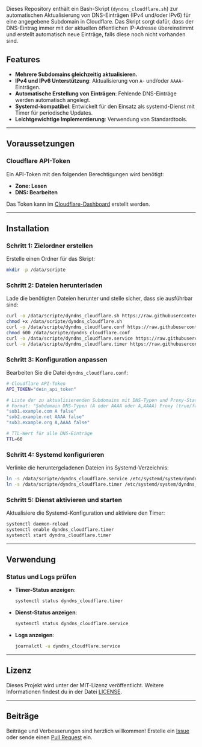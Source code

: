 Dieses Repository enthält ein Bash-Skript (`dyndns_cloudflare.sh`) zur automatischen Aktualisierung von DNS-Einträgen (IPv4 und/oder IPv6) für eine angegebene Subdomain in Cloudflare. Das Skript sorgt dafür, dass der DNS-Eintrag immer mit der aktuellen öffentlichen IP-Adresse übereinstimmt und erstellt automatisch neue Einträge, falls diese noch nicht vorhanden sind.

## Features
- **Mehrere Subdomains gleichzeitig aktualisieren.**
- **IPv4 und IPv6 Unterstützung**: Aktualisierung von `A`- und/oder `AAAA`-Einträgen.
- **Automatische Erstellung von Einträgen**: Fehlende DNS-Einträge werden automatisch angelegt.
- **Systemd-kompatibel**: Entwickelt für den Einsatz als systemd-Dienst mit Timer für periodische Updates.
- **Leichtgewichtige Implementierung**: Verwendung von Standardtools.

---

## Voraussetzungen

### Cloudflare API-Token
Ein API-Token mit den folgenden Berechtigungen wird benötigt:
- **Zone: Lesen**
- **DNS: Bearbeiten**

Das Token kann im [Cloudflare-Dashboard](https://dash.cloudflare.com/profile/api-tokens) erstellt werden.

---

## Installation

### Schritt 1: Zielordner erstellen
Erstelle einen Ordner für das Skript:
```bash
mkdir -p /data/scripte
```

### Schritt 2: Dateien herunterladen
Lade die benötigten Dateien herunter und stelle sicher, dass sie ausführbar sind:

```bash
curl -o /data/scripte/dyndns_cloudflare.sh https://raw.githubusercontent.com/homelab-global/UniFi/refs/heads/main/scripte/dyndns/cloudflare/dyndns_cloudflare.sh
chmod +x /data/scripte/dyndns_cloudflare.sh
curl -o /data/scripte/dyndns_cloudflare.conf https://raw.githubusercontent.com/homelab-global/UniFi/refs/heads/main/scripte/dyndns/cloudflare/dyndns_cloudflare.sh
chmod 600 /data/scripte/dyndns_cloudflare.conf
curl -o /data/scripte/dyndns_cloudflare.service https://raw.githubusercontent.com/homelab-global/UniFi/refs/heads/main/scripte/dyndns/cloudflare/dyndns_cloudflare.service
curl -o /data/scripte/dyndns_cloudflare.timer https://raw.githubusercontent.com/homelab-global/UniFi/refs/heads/main/scripte/dyndns/cloudflare/dyndns_cloudflare.timer

```

### Schritt 3: Konfiguration anpassen
Bearbeiten Sie die Datei `dyndns_cloudflare.conf`:
```bash
# Cloudflare API-Token
API_TOKEN="dein_api_token"

# Liste der zu aktualisierenden Subdomains mit DNS-Typen und Proxy-Status
# Format: "Subdomain DNS-Typen (A oder AAAA oder A,AAAA) Proxy (true/false)"
"sub1.example.com A false"
"sub2.example.net AAAA false"
"sub3.example.org A,AAAA false"

# TTL-Wert für alle DNS-Einträge
TTL=60
```

### Schritt 4: Systemd konfigurieren
Verlinke die heruntergeladenen Dateien ins Systemd-Verzeichnis:
```bash
ln -s /data/scripte/dyndns_cloudflare.service /etc/systemd/system/dyndns_cloudflare.service
ln -s /data/scripte/dyndns_cloudflare.timer /etc/systemd/system/dyndns_cloudflare.timer
```

### Schritt 5: Dienst aktivieren und starten
Aktualisiere die Systemd-Konfiguration und aktiviere den Timer:
```bash
systemctl daemon-reload
systemctl enable dyndns_cloudflare.timer
systemctl start dyndns_cloudflare.timer
```

---

## Verwendung

### Status und Logs prüfen
- **Timer-Status anzeigen**:
  ```bash
  systemctl status dyndns_cloudflare.timer
  ```

- **Dienst-Status anzeigen**:
  ```bash
  systemctl status dyndns_cloudflare.service
  ```

- **Logs anzeigen**:
  ```bash
  journalctl -u dyndns_cloudflare.service
  ```

---

## Lizenz
Dieses Projekt wird unter der MIT-Lizenz veröffentlicht. Weitere Informationen findest du in der Datei [LICENSE](https://github.com/homelab-global/UniFi/blob/main/LICENSE).

---

## Beiträge
Beiträge und Verbesserungen sind herzlich willkommen! Erstelle ein [Issue](https://github.com/homelab-global/UniFi/issues) oder sende einen [Pull Request](https://github.com/homelab-global/UniFi/pulls) ein.

